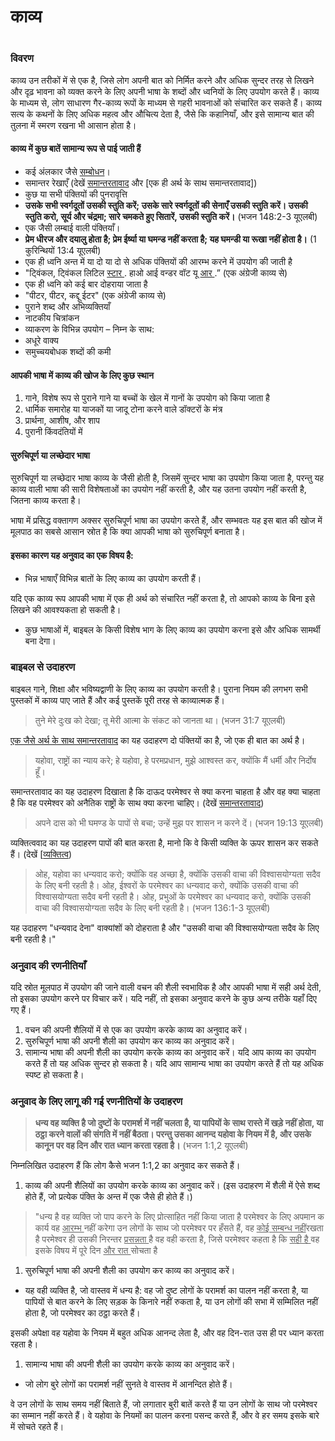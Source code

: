 # काव्य

 #

### विवरण

काव्य उन तरीकों में से एक है, जिसे लोग अपनी बात को निर्मित करने और अधिक सुन्दर तरह से लिखने और दृढ़ भावना को व्यक्त करने के लिए अपनी भाषा के शब्दों और ध्वनियों के लिए उपयोग करते हैं। काव्य के माध्यम से, लोग साधारण गैर-काव्य रूपों के माध्यम से गहरी भावनाओं को संचारित कर सकते हैं। काव्य सत्य के कथनों के लिए अधिक महत्व और औचित्य देता है, जैसे कि कहानियाँ, और इसे सामान्य बात की तुलना में स्मरण रखना भी आसान होता है।

#### काव्य में कुछ बातें सामान्य रूप से पाई जाती हैं

* कई अंलकार जैसे [सम्बोधन](../figs-apostrophe/01.md)।
* समान्तर रेखाएँ (देखें [समान्तरतावाद](../figs-parallelism/01.md) और [एक ही अर्थ के साथ समान्तरतावाद])
* कुछ या सभी पंक्तियों की पुनरावृत्ति
* **उसके सभी स्वर्गदूतों उसकी स्तुति करें; उसके सारे स्वर्गदूतों की सेनाएँ उसकी स्तुति करें। उसकी स्तुति करो, सूर्य और चंद्रमा; सारे चमकते हुए सितारें, उसकी स्तुति करें।** (भजन 148:2-3 यूएलबी)
* एक जैसी लम्बाई वाली पंक्तियाँ।
* **प्रेम धीरज और दयालु होता है; प्रेम ईर्ष्या या घमन्ड नहीं करता है; यह घमन्डी या रूखा नहीं होता है।** (1 कुरिन्थियों 13:4 यूएलबी)
* एक ही ध्वनि अन्त में या दो या दो से अधिक पंक्तियों की आरम्भ करने में उपयोग की जाती है
* "ट्विंकल, ट्विंकल लिटिल <u> स्टार </u>. हाओ आई वन्डर वॉट यू <u> आर </u>.” (एक अंग्रेजी काव्य से)
* एक ही ध्वनि को कई बार दोहराया जाता है
* "पीटर, पीटर, कद्दू ईटर" (एक अंग्रेजी काव्य से)
* पुराने शब्द और अभिव्यक्तियाँ
* नाटकीय चित्रांकन
* व्याकरण के विभिन्न उपयोग – निम्न के साथ:
* अधूरे वाक्य
* समुच्चयबोधक शब्दों की कमी

#### आपकी भाषा में काव्य की खोज के लिए कुछ स्थान

1. गाने, विशेष रूप से पुराने गाने या बच्चों के खेल में गानों के उपयोग को किया जाता है
1. धार्मिक समारोह या याजकों या जादू टोना करने वाले डॉक्टरों के मंत्र
1. प्रार्थना, आशीष, और शाप
1. पुरानी किंवदंतियों में

#### सुरुचिपूर्ण या लच्छेदार भाषा

सुरुचिपूर्ण या लच्छेदार भाषा काव्य के जैसी होती है, जिसमें सुन्दर भाषा का उपयोग किया जाता है, परन्तु यह काव्य वाली भाषा की सारी विशेषताओं का उपयोग नहीं करती है, और यह उतना उपयोग नहीं करती है, जितना काव्य करता है।

भाषा में प्रसिद्ध वक्तागण अक्सर सुरुचिपूर्ण भाषा का उपयोग करते हैं, और सम्भवतः यह इस बात की खोज में मूलपाठ का सबसे आसान स्रोत है कि क्या आपकी भाषा को सुरुचिपूर्ण बनाता है।


#### इसका कारण यह अनुवाद का एक विषय है:

* भिन्न भाषाएँ विभिन्न बातों के लिए काव्य का उपयोग करती हैं।

यदि एक काव्य रूप आपकी भाषा में एक ही अर्थ को संचारित नहीं करता है, तो आपको काव्य के बिना इसे लिखने की आवश्यकता हो सकती है।

* कुछ भाषाओं में, बाइबल के किसी विशेष भाग के लिए काव्य का उपयोग करना इसे और अधिक सामर्थी बना देगा।


### बाइबल से उदाहरण

बाइबल गाने, शिक्षा और भविष्यद्वाणी के लिए काव्य का उपयोग करती है। पुराना नियम की लगभग सभी पुस्तकों में काव्य पाए जाते हैं और कई पुस्तकें पूरी तरह से काव्यात्मक हैं।

> तुने मेरे दुःख को देखा;
> तू मेरी आत्मा के संकट को जानता था। (भजन 31:7 यूएलबी)

[एक जैसे अर्थ के साथ समान्तरतावाद](../figs-synonparallelism/01.md) का यह उदाहरण दो पंक्तियों का है, जो एक ही बात का अर्थ है।

> यहोवा, राष्ट्रों का न्याय करे;
> हे यहोवा, हे परमप्रधान, मुझे आश्वस्त कर, क्योंकि मैं धर्मी और निर्दोष हूँ।

समान्तरतावाद का यह उदाहरण दिखाता है कि दाऊद परमेश्वर से क्या करना चाहता है और वह क्या चाहता है कि वह परमेश्वर को अनैतिक राष्ट्रों के साथ क्या करना चाहिए। (देखें [समान्तरतावाद](../figs-synonparallelism/01.md))

> अपने दास को भी घमण्ड के पापों से बचा;
> उन्हें मुझ पर शासन न करने दें। (भजन 19:13 यूएलबी)

व्यक्तित्ववाद का यह उदाहरण पापों की बात करता है, मानो कि वे किसी व्यक्ति के ऊपर शासन कर सकते हैं। (देखें [[व्यक्तित्व](../figs-parallelism/01.md))

> ओह, यहोवा का धन्यवाद करो; क्योंकि वह अच्छा है, क्योंकि उसकी वाचा की विश्वासयोग्यता सदैव के लिए बनी रहती है।
> ओह, ईश्वरों के परमेश्वर का धन्यवाद करो, क्योंकि उसकी वाचा की विश्वासयोग्यता सदैव बनी रहती है।
> ओह, प्रभुओं के परमेश्वर का धन्यवाद करो, क्योंकि उसकी वाचा की विश्वासयोग्यता सदैव के लिए बनी रहती है। (भजन 136:1-3 यूएलबी)

यह उदाहरण "धन्यवाद देना" वाक्यांशों को दोहराता है और "उसकी वाचा की विश्वासयोग्यता सदैव के लिए बनी रहती है।"

### अनुवाद की रणनीतियाँ

यदि स्रोत मूलपाठ में उपयोग की जाने वाली वचन की शैली स्वभाविक है और आपकी भाषा में सही अर्थ देती, तो इसका उपयोग करने पर विचार करें। यदि नहीं, तो इसका अनुवाद करने के कुछ अन्य तरीके यहाँ दिए गए हैं।

1. वचन की अपनी शैलियों में से एक का उपयोग करके काव्य का अनुवाद करें।
1. सुरुचिपूर्ण भाषा की अपनी शैली का उपयोग कर काव्य का अनुवाद करें।
1. सामान्य भाषा की अपनी शैली का उपयोग करके काव्य का अनुवाद करें। यदि आप काव्य का उपयोग करते हैं तो यह अधिक सुन्दर हो सकता है। यदि आप सामान्य भाषा का उपयोग करते हैं तो यह अधिक स्पष्ट हो सकता है।

### अनुवाद के लिए लागू की गई रणनीतियों के उदाहरण

> **धन्य वह व्यक्ति है जो दुष्टों के परामर्श में नहीं चलता है,
> या पापियों के साथ रास्ते में खड़े नहीं होता,
> या ठट्ठा करने वालों की संगति में नहीं बैठता।
> परन्तु उसका आनन्द यहोवा के नियम में है,
> और उसके कानून पर वह दिन और रात ध्यान करता रहता है।** (भजन 1:1,2 यूएलबी)

निम्नलिखित उदाहरण हैं कि लोग कैसे भजन 1:1,2 का अनुवाद कर सकते हैं।

1) काव्य की अपनी शैलियों का उपयोग करके काव्य का अनुवाद करें। (इस उदाहरण में शैली में ऐसे शब्द होते हैं, जो प्रत्येक पंक्ति के अन्त में एक जैसे ही होते हैं।)

> "धन्य है वह व्यक्ति जो </u>पाप </u>करने के लिए प्रोत्साहित नहीं किया जाता है
> परमेश्वर के लिए अपमान क कार्य वह <u> आरम्भ </u> नहीं करेगा
> उन लोगों के साथ जो परमेश्वर पर हँसते हैं, वह <u> कोई सम्बन्ध नहीं</u>रखता है
> परमेश्वर ही उसकी निरन्तर <u> प्रसन्नता </u> है
> वह वही करता है, जिसे परमेश्वर कहता है कि <u> सही है </u>
> वह इसके विषय में पूरे दिन <u> और रात </u> सोचता है

1) सुरुचिपूर्ण भाषा की अपनी शैली का उपयोग कर काव्य का अनुवाद करें।

* यह वही व्यक्ति है, जो वास्तव में धन्य है: वह जो दुष्ट लोगों के परामर्श का पालन नहीं करता है, या पापियों से बात करने के लिए सड़क के किनारे नहीं रुकता है, या उन लोगों की सभा में सम्मिलित नहीं होता है, जो परमेश्वर का ठट्ठा करते हैं।

इसकी अपेक्षा वह यहोवा के नियम में बहुत अधिक आनन्द लेता है, और वह दिन-रात उस ही पर ध्यान करता रहता है।

1) सामान्य भाषा की अपनी शैली का उपयोग करके काव्य का अनुवाद करें।

* जो लोग बुरे लोगों का परामर्श नहीं सुनते वे वास्तव में आनन्दित होते हैं।

वे उन लोगों के साथ समय नहीं बिताते हैं, जो लगातार बुरी बातें करते हैं या उन लोगों के साथ जो परमेश्वर का सम्मान नहीं करते हैं। वे यहोवा के नियमों का पालन करना पसन्द करते हैं, और वे हर समय इसके बारे में सोचते रहते हैं।

